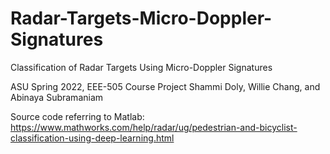 # Radar-Targets-Micro-Doppler-Signatures
Classification of Radar Targets Using Micro-Doppler Signatures

ASU Spring 2022, EEE-505 Course Project
Shammi Doly, Willie Chang, and Abinaya Subramaniam

Source code referring to Matlab:
https://www.mathworks.com/help/radar/ug/pedestrian-and-bicyclist-classification-using-deep-learning.html
